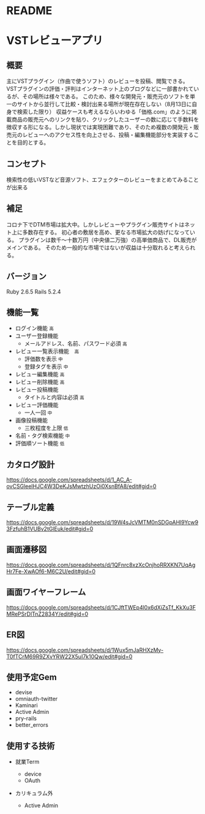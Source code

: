 # README

# VSTレビューアプリ

## 概要
主にVSTプラグイン（作曲で使うソフト）のレビューを投稿、閲覧できる。
VSTプラグインの評価・評判はインターネット上のブログなどに一部書かれているが、その場所は様々である。
このため、様々な開発元・販売元のソフトを単一のサイトから並行して比較・検討出来る場所が現在存在しない（8月13日に自身で検索した限り）
収益ケースも考えるならいわゆる「価格.com」のように掲載商品の販売元へのリンクを貼り、クリックしたユーザーの数に応じて手数料を徴収する形になる。しかし現状では実現困難であり、そのため複数の開発元・販売元のレビューへのアクセス性を向上させる、投稿・編集機能部分を実装することを目的とする。

## コンセプト
検索性の低いVSTなど音源ソフト、エフェクターのレビューをまとめてみることが出来る

## 補足
コロナ下でDTM市場は拡大中。しかしレビューやプラグイン販売サイトはネット上に多数存在する。
初心者の敷居を高め、更なる市場拡大の妨げになっている。
プラグインは数千～十数万円（中央値二万強）の高単価商品で、DL販売がメインである。
そのため一般的な市場ではないが収益は十分取れると考えられる。

## バージョン
Ruby 2.6.5 Rails 5.2.4

## 機能一覧
- ログイン機能 `高`
- ユーザー登録機能
  - メールアドレス、名前、パスワード必須 `高`
- レビュー一覧表示機能　`高`
  - 評価数を表示 `中`
  - 登録タグを表示 `中`
- レビュー編集機能 `高`
- レビュー削除機能 `高`
- レビュー投稿機能
  - タイトルと内容は必須 `高`
- レビュー評価機能
  - 一人一回 `中`
- 画像投稿機能
  - 三枚程度を上限 `低`
- 名前・タグ検索機能 `中`
- 評価順ソート機能 `低`

## カタログ設計
https://docs.google.com/spreadsheets/d/1_AC_A-ovCSGleelHJC4W3DeKJsMwtzhUzOi0XsnBfA8/edit#gid=0

## テーブル定義
https://docs.google.com/spreadsheets/d/19W4sJcVMTM0nSDGpAHl9Ycw93FzfuhB1VUBv2tGlEuk/edit#gid=0

## 画面遷移図
https://docs.google.com/spreadsheets/d/1QFnrc8xzXcOnjhoRRXKN7UqAgHr7Fe-XwAOf6-M6C2U/edit#gid=0

## 画面ワイヤーフレーム
https://docs.google.com/spreadsheets/d/1CJftTWEp4l0x6dXiZsTf_KkXu3FMRePSrDlTnZ2834Y/edit#gid=0

## ER図
https://docs.google.com/spreadsheets/d/1Wux5mJaRHXzMy-T0fTCrM69R9ZXvYRW22X5uI7k10Qw/edit#gid=0

## 使用予定Gem
* devise
* omniauth-twitter
* Kaminari
* Active Admin
* pry-rails
* better_errors

## 使用する技術
- 就業Term
  - device
  - OAuth

- カリキュラム外
  - Active Admin